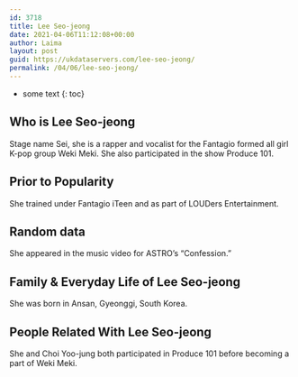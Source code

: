 ```yaml
---
id: 3718
title: Lee Seo-jeong
date: 2021-04-06T11:12:08+00:00
author: Laima
layout: post
guid: https://ukdataservers.com/lee-seo-jeong/
permalink: /04/06/lee-seo-jeong/
---
```


* some text
{: toc}


## Who is Lee Seo-jeong
                  
                  
                  
Stage name Sei, she is a rapper and vocalist for the Fantagio formed all girl K-pop group Weki Meki. She also participated in the show Produce 101.
                  
              
            
              
            
                
                
                
## Prior to Popularity
                  
                  
                  
She trained under Fantagio iTeen and as part of LOUDers Entertainment.
                  
              
            
              
            
                
                
                
## Random data
                  
                  
                  
She appeared in the music video for ASTRO&#8217;s &#8220;Confession.&#8221;
                  
              
            
              
            
                
                
                
## Family & Everyday Life of Lee Seo-jeong
                  
                  
                  
She was born in Ansan, Gyeonggi, South Korea.
                  
              
            
              
            
                
                
                
## People Related With Lee Seo-jeong
                  
                  
                  
She and Choi Yoo-jung both participated in Produce 101 before becoming a part of Weki Meki.
                  
              
            
              
            
                
              
            
              
              
            
            
              
            
          
          
          